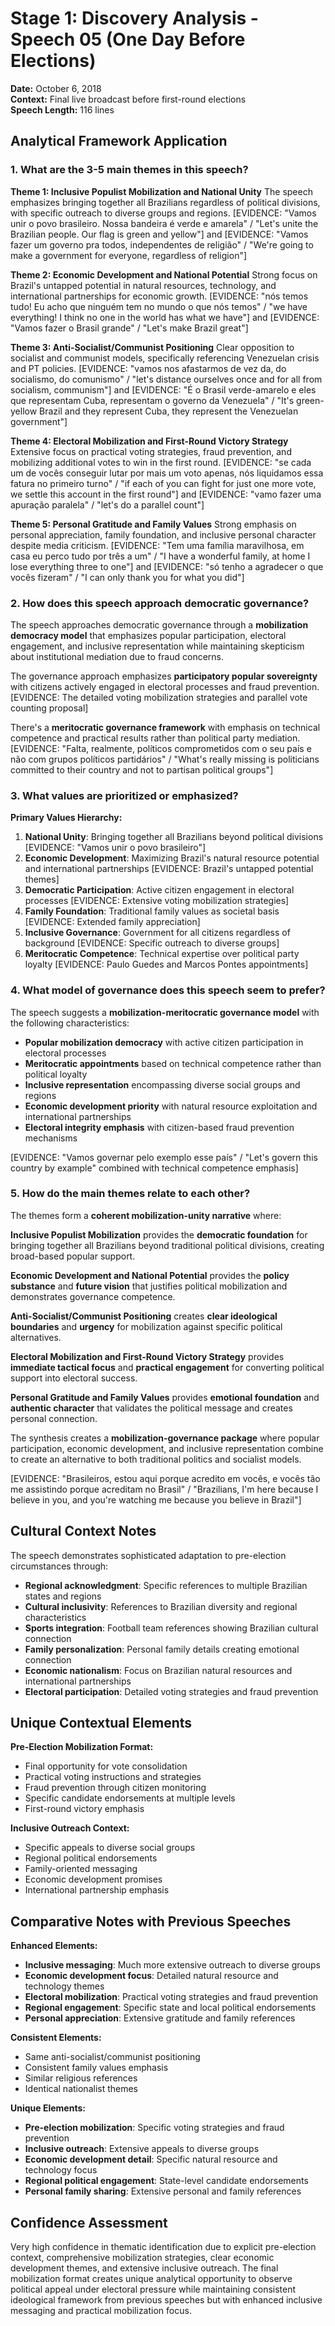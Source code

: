 # Stage 1: Discovery Analysis - Speech 05 (One Day Before Elections)
**Date:** October 6, 2018  
**Context:** Final live broadcast before first-round elections  
**Speech Length:** 116 lines  

## Analytical Framework Application

### 1. What are the 3-5 main themes in this speech?

**Theme 1: Inclusive Populist Mobilization and National Unity**
The speech emphasizes bringing together all Brazilians regardless of political divisions, with specific outreach to diverse groups and regions. [EVIDENCE: "Vamos unir o povo brasileiro. Nossa bandeira é verde e amarela" / "Let's unite the Brazilian people. Our flag is green and yellow"] and [EVIDENCE: "Vamos fazer um governo pra todos, independentes de religião" / "We're going to make a government for everyone, regardless of religion"]

**Theme 2: Economic Development and National Potential**
Strong focus on Brazil's untapped potential in natural resources, technology, and international partnerships for economic growth. [EVIDENCE: "nós temos tudo! Eu acho que ninguém tem no mundo o que nós temos" / "we have everything! I think no one in the world has what we have"] and [EVIDENCE: "Vamos fazer o Brasil grande" / "Let's make Brazil great"]

**Theme 3: Anti-Socialist/Communist Positioning**
Clear opposition to socialist and communist models, specifically referencing Venezuelan crisis and PT policies. [EVIDENCE: "vamos nos afastarmos de vez da, do socialismo, do comunismo" / "let's distance ourselves once and for all from socialism, communism"] and [EVIDENCE: "É o Brasil verde-amarelo e eles que representam Cuba, representam o governo da Venezuela" / "It's green-yellow Brazil and they represent Cuba, they represent the Venezuelan government"]

**Theme 4: Electoral Mobilization and First-Round Victory Strategy**
Extensive focus on practical voting strategies, fraud prevention, and mobilizing additional votes to win in the first round. [EVIDENCE: "se cada um de vocês conseguir lutar por mais um voto apenas, nós liquidamos essa fatura no primeiro turno" / "if each of you can fight for just one more vote, we settle this account in the first round"] and [EVIDENCE: "vamo fazer uma apuração paralela" / "let's do a parallel count"]

**Theme 5: Personal Gratitude and Family Values**
Strong emphasis on personal appreciation, family foundation, and inclusive personal character despite media criticism. [EVIDENCE: "Tem uma família maravilhosa, em casa eu perco tudo por três a um" / "I have a wonderful family, at home I lose everything three to one"] and [EVIDENCE: "só tenho a agradecer o que vocês fizeram" / "I can only thank you for what you did"]

### 2. How does this speech approach democratic governance?

The speech approaches democratic governance through a **mobilization democracy model** that emphasizes popular participation, electoral engagement, and inclusive representation while maintaining skepticism about institutional mediation due to fraud concerns.

The governance approach emphasizes **participatory popular sovereignty** with citizens actively engaged in electoral processes and fraud prevention. [EVIDENCE: The detailed voting mobilization strategies and parallel vote counting proposal]

There's a **meritocratic governance framework** with emphasis on technical competence and practical results rather than political party mediation. [EVIDENCE: "Falta, realmente, políticos comprometidos com o seu país e não com grupos políticos partidários" / "What's really missing is politicians committed to their country and not to partisan political groups"]

### 3. What values are prioritized or emphasized?

**Primary Values Hierarchy:**
1. **National Unity**: Bringing together all Brazilians beyond political divisions [EVIDENCE: "Vamos unir o povo brasileiro"]
2. **Economic Development**: Maximizing Brazil's natural resource potential and international partnerships [EVIDENCE: Brazil's untapped potential themes]
3. **Democratic Participation**: Active citizen engagement in electoral processes [EVIDENCE: Extensive voting mobilization strategies]
4. **Family Foundation**: Traditional family values as societal basis [EVIDENCE: Extended family appreciation]
5. **Inclusive Governance**: Government for all citizens regardless of background [EVIDENCE: Specific outreach to diverse groups]
6. **Meritocratic Competence**: Technical expertise over political party loyalty [EVIDENCE: Paulo Guedes and Marcos Pontes appointments]

### 4. What model of governance does this speech seem to prefer?

The speech suggests a **mobilization-meritocratic governance model** with the following characteristics:

- **Popular mobilization democracy** with active citizen participation in electoral processes
- **Meritocratic appointments** based on technical competence rather than political loyalty
- **Inclusive representation** encompassing diverse social groups and regions
- **Economic development priority** with natural resource exploitation and international partnerships
- **Electoral integrity emphasis** with citizen-based fraud prevention mechanisms

[EVIDENCE: "Vamos governar pelo exemplo esse país" / "Let's govern this country by example" combined with technical competence emphasis]

### 5. How do the main themes relate to each other?

The themes form a **coherent mobilization-unity narrative** where:

**Inclusive Populist Mobilization** provides the **democratic foundation** for bringing together all Brazilians beyond traditional political divisions, creating broad-based popular support.

**Economic Development and National Potential** provides the **policy substance** and **future vision** that justifies political mobilization and demonstrates governance competence.

**Anti-Socialist/Communist Positioning** creates **clear ideological boundaries** and **urgency** for mobilization against specific political alternatives.

**Electoral Mobilization and First-Round Victory Strategy** provides **immediate tactical focus** and **practical engagement** for converting political support into electoral success.

**Personal Gratitude and Family Values** provides **emotional foundation** and **authentic character** that validates the political message and creates personal connection.

The synthesis creates a **mobilization-governance package** where popular participation, economic development, and inclusive representation combine to create an alternative to both traditional politics and socialist models.

[EVIDENCE: "Brasileiros, estou aqui porque acredito em vocês, e vocês tão me assistindo porque acreditam no Brasil" / "Brazilians, I'm here because I believe in you, and you're watching me because you believe in Brazil"]

## Cultural Context Notes

The speech demonstrates sophisticated adaptation to pre-election circumstances through:
- **Regional acknowledgment**: Specific references to multiple Brazilian states and regions
- **Cultural inclusivity**: References to Brazilian diversity and regional characteristics
- **Sports integration**: Football team references showing Brazilian cultural connection
- **Family personalization**: Personal family details creating emotional connection
- **Economic nationalism**: Focus on Brazilian natural resources and international partnerships
- **Electoral participation**: Detailed voting strategies and fraud prevention

## Unique Contextual Elements

**Pre-Election Mobilization Format:**
- Final opportunity for vote consolidation
- Practical voting instructions and strategies
- Fraud prevention through citizen monitoring
- Specific candidate endorsements at multiple levels
- First-round victory emphasis

**Inclusive Outreach Context:**
- Specific appeals to diverse social groups
- Regional political endorsements
- Family-oriented messaging
- Economic development promises
- International partnership emphasis

## Comparative Notes with Previous Speeches

**Enhanced Elements:**
- **Inclusive messaging**: Much more extensive outreach to diverse groups
- **Economic development focus**: Detailed natural resource and technology themes
- **Electoral mobilization**: Practical voting strategies and fraud prevention
- **Regional engagement**: Specific state and local political endorsements
- **Personal appreciation**: Extensive gratitude and family references

**Consistent Elements:**
- Same anti-socialist/communist positioning
- Consistent family values emphasis
- Similar religious references
- Identical nationalist themes

**Unique Elements:**
- **Pre-election mobilization**: Specific voting strategies and fraud prevention
- **Inclusive outreach**: Extensive appeals to diverse groups
- **Economic development detail**: Specific natural resource and technology focus
- **Regional political engagement**: State-level candidate endorsements
- **Personal family sharing**: Extensive personal and family references

## Confidence Assessment

Very high confidence in thematic identification due to explicit pre-election context, comprehensive mobilization strategies, clear economic development themes, and extensive inclusive outreach. The final mobilization format creates unique analytical opportunity to observe political appeal under electoral pressure while maintaining consistent ideological framework from previous speeches but with enhanced inclusive messaging and practical mobilization focus. 